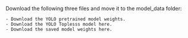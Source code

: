 Download the following three files and move it to the model_data folder:

    - Download the YOLO pretrained model weights.
    - Download the YOLO Toplesss model here. 
    - Download the saved model weights here. 
   